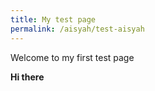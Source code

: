 ```yaml
---
title: My test page
permalink: /aisyah/test-aisyah
---
```


Welcome to my first test page

**Hi there**
